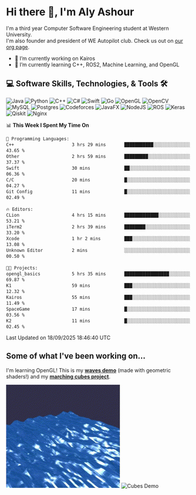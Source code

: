 # Hi there 👋, I'm Aly Ashour
I'm a third year Computer Software Engineering student at Western University.  
I'm also founder and president of WE Autopilot club. Check us out on [our org page](https://github.com/WE-Autopilot).

- 🔭 I’m currently working on Kairos
- 🌱 I’m currently learning C++, ROS2, Machine Learning, and OpenGL

## 💻 Software Skills, Technologies, & Tools 🛠️

![Java](https://img.shields.io/badge/java-%23ED8B00.svg?style=for-the-badge&logo=openjdk&logoColor=white)
![Python](https://img.shields.io/badge/python-3670A0?style=for-the-badge&logo=python&logoColor=ffdd54)
![C++](https://img.shields.io/badge/c++-%2300599C.svg?style=for-the-badge&logo=c%2B%2B&logoColor=white)
![C#](https://img.shields.io/badge/c%23-%23239120.svg?style=for-the-badge&logo=csharp&logoColor=white)
![Swift](https://img.shields.io/badge/swift-F54A2A?style=for-the-badge&logo=swift&logoColor=white)
![Go](https://img.shields.io/badge/go-%2300ADD8.svg?style=for-the-badge&logo=go&logoColor=white)
![OpenGL](https://img.shields.io/badge/OpenGL-%23FFFFFF.svg?style=for-the-badge&logo=opengl)
![OpenCV](https://img.shields.io/badge/opencv-%23white.svg?style=for-the-badge&logo=opencv&logoColor=white)
![MySQL](https://img.shields.io/badge/mysql-4479A1.svg?style=for-the-badge&logo=mysql&logoColor=white)
![Postgres](https://img.shields.io/badge/postgres-%23316192.svg?style=for-the-badge&logo=postgresql&logoColor=white)
![Codeforces](https://img.shields.io/badge/Codeforces-445f9d?style=for-the-badge&logo=Codeforces&logoColor=white)
![JavaFX](https://img.shields.io/badge/javafx-%23FF0000.svg?style=for-the-badge&logo=javafx&logoColor=white)
![NodeJS](https://img.shields.io/badge/node.js-6DA55F?style=for-the-badge&logo=node.js&logoColor=white)
![ROS](https://img.shields.io/badge/ros-%230A0FF9.svg?style=for-the-badge&logo=ros&logoColor=white)
![Keras](https://img.shields.io/badge/Keras-%23D00000.svg?style=for-the-badge&logo=Keras&logoColor=white)
![Qiskit](https://img.shields.io/badge/Qiskit-%236929C4.svg?style=for-the-badge&logo=Qiskit&logoColor=white)
![Nginx](https://img.shields.io/badge/nginx-%23009639.svg?style=for-the-badge&logo=nginx&logoColor=white)
<br>


<!--START_SECTION:waka-->
📊 **This Week I Spent My Time On** 

```text
💬 Programming Languages: 
C++                      3 hrs 29 mins       ███████████░░░░░░░░░░░░░░   43.65 % 
Other                    2 hrs 59 mins       █████████░░░░░░░░░░░░░░░░   37.37 % 
Swift                    30 mins             ██░░░░░░░░░░░░░░░░░░░░░░░   06.36 % 
C/C                      20 mins             █░░░░░░░░░░░░░░░░░░░░░░░░   04.27 % 
Git Config               11 mins             █░░░░░░░░░░░░░░░░░░░░░░░░   02.49 % 

🔥 Editors: 
CLion                    4 hrs 15 mins       █████████████░░░░░░░░░░░░   53.21 % 
iTerm2                   2 hrs 39 mins       ████████░░░░░░░░░░░░░░░░░   33.20 % 
Xcode                    1 hr 2 mins         ███░░░░░░░░░░░░░░░░░░░░░░   13.08 % 
Unknown Editor           2 mins              ░░░░░░░░░░░░░░░░░░░░░░░░░   00.50 % 

🐱‍💻 Projects: 
opengl_basics            5 hrs 35 mins       █████████████████░░░░░░░░   69.87 % 
K1                       59 mins             ███░░░░░░░░░░░░░░░░░░░░░░   12.32 % 
Kairos                   55 mins             ███░░░░░░░░░░░░░░░░░░░░░░   11.49 % 
SpaceGame                17 mins             █░░░░░░░░░░░░░░░░░░░░░░░░   03.56 % 
K2                       11 mins             █░░░░░░░░░░░░░░░░░░░░░░░░   02.45 % 
```


 Last Updated on 18/09/2025 18:46:40 UTC
<!--END_SECTION:waka-->

<h2>Some of what I've been working on...</h2>

I'm learning OpenGL!
This is my **[waves demo](https://github.com/alyashour/Gerstner-waves)** (made with geometric shaders!) and my **[marching cubes project](https://github.com/alyashour/Marching-Cube-Renderer)**.
<p>
  <img src="./assets/demo_waves.gif" alt="Waves Demo" width="310"/>
  <img src="./assets/demo_marching_cubes.gif" alt="Cubes Demo" width="378"/>
</p>
